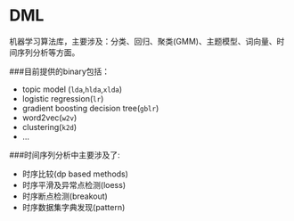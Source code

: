 DML
==

机器学习算法库，主要涉及：分类、回归、聚类(GMM)、主题模型、词向量、时间序列分析等方面。

###目前提供的binary包括：

* topic model (`lda`,`hlda`,`xlda`)  
* logistic regression(`lr`) 
* gradient boosting decision tree(`gblr`) 
* word2vec(`w2v`)
* clustering(`k2d`)
* ...

###时间序列分析中主要涉及了:
* 时序比较(dp based methods)
* 时序平滑及异常点检测(loess)
* 时序断点检测(breakout)
* 时序数据集字典发现(pattern)


